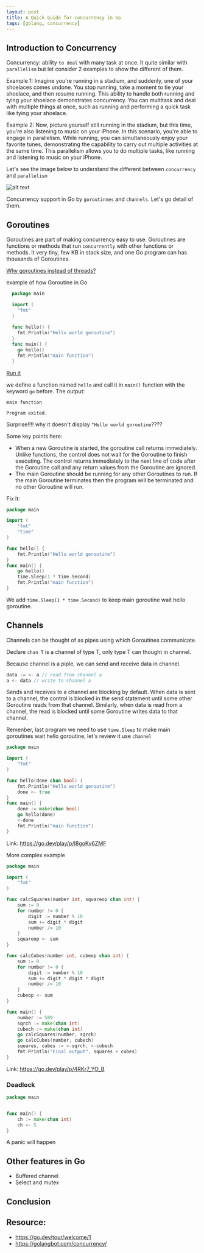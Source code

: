 ```yaml
---
layout: post
title: A Quick Guide for concurrency in Go
tags: [golang, concurrency]
---
```


## Introduction to Concurrency 
Concurrency: ability `to deal` with many task at once. It quite similar with `parallelism` but let consider 2 examples to show the different of them.

Example 1: Imagine you're running in a stadium, and suddenly, one of your shoelaces comes undone. You stop running, take a moment to tie your shoelace, and then resume running. This ability to handle both running and tying your shoelace demonstrates concurrency. You can multitask and deal with multiple things at once, such as running and performing a quick task like tying your shoelace.

Example 2: Now, picture yourself still running in the stadium, but this time, you're also listening to music on your iPhone. In this scenario, you're able to engage in parallelism. While running, you can simultaneously enjoy your favorite tunes, demonstrating the capability to carry out multiple activities at the same time. This parallelism allows you to do multiple tasks, like running and listening to music on your iPhone.

Let's see the image below to understand the different between `concurrency` and `parallelism`

![alt text](https://golangbot.com/content/images/2017/06/concurrency-parallelism-copy.png)

Concurrency support in Go by `goroutinnes` and `channels`. Let's go detail of them.

## Goroutines
Goroutines are part of making concurrency easy to use.
Goroutines are functions or methods that run `concurrently` with other functions or methods. It very tiny, few KB in stack size, and one Go program can has thousands of Goroutines. 

<a href="https://go.dev/doc/faq#goroutines">Why goroutines instead of threads?</a>

example of how Goroutine in Go

```go
  package main

  import (
  	"fmt"
  )
  
  func hello() {
  	fmt.Println("Hello world goroutine")
  }
  func main() {
  	go hello()
  	fmt.Println("main function")
  }
```
<a href="https://go.dev/play/p/zC78_fc1Hn" target="_black">Run it</a>

we define a function named `hello` and call it in `main()` function with the keyword `go` before. The output:

```console
main function

Program exited.
```
Surprise!!!! why it doesn't display `"Hello world goroutine`????

Some key points here:
 - When a new Goroutine is started, the goroutine call returns immediately. Unlike functions, the control does not wait for the Goroutine to finish executing. The control returns immediately to the next line of code after the Goroutine call and any return values from the Goroutine are ignored.
- The main Goroutine should be running for any other Goroutines to run. If the main Goroutine terminates then the program will be terminated and no other Goroutine will run.

Fix it:

```go
package main

import (  
    "fmt"
    "time"
)

func hello() {  
    fmt.Println("Hello world goroutine")
}
func main() {  
    go hello()
    time.Sleep(1 * time.Second)
    fmt.Println("main function")
}
```
We add `time.Sleep(1 * time.Second)` to keep main goroutine wait hello goroutine.

## Channels

Channels can be thought of as pipes using which Goroutines communicate. 

Declare `chan T` is a channel of type T, only type T can thought in channel.

Because channel is a piple, we can send and receive data in channel.

```go
data := <- a // read from channel a
a <- data // write to channel a
```

Sends and receives to a channel are blocking by default. When data is sent to a channel, the control is blocked in the send statement until some other Goroutine reads from that channel. Similarly, when data is read from a channel, the read is blocked until some Goroutine writes data to that channel.

Remenber, last program we need to use `time.Sleep` to make main goroutines wait hello goroutine, let's review it use `channel`

```go
package main

import (
	"fmt"
)

func hello(done chan bool) {
	fmt.Println("Hello world goroutine")
	done <- true
}
func main() {
	done := make(chan bool)
	go hello(done)
	<-done
	fmt.Println("main function")
}
```
Link: https://go.dev/play/p/I8goKv6ZMF

More complex example

```go
package main

import (  
    "fmt"
)

func calcSquares(number int, squareop chan int) {  
    sum := 0
    for number != 0 {
        digit := number % 10
        sum += digit * digit
        number /= 10
    }
    squareop <- sum
}

func calcCubes(number int, cubeop chan int) {  
    sum := 0 
    for number != 0 {
        digit := number % 10
        sum += digit * digit * digit
        number /= 10
    }
    cubeop <- sum
} 

func main() {  
    number := 589
    sqrch := make(chan int)
    cubech := make(chan int)
    go calcSquares(number, sqrch)
    go calcCubes(number, cubech)
    squares, cubes := <-sqrch, <-cubech
    fmt.Println("Final output", squares + cubes)
}
```
Link: https://go.dev/play/p/4RKr7_YO_B


### Deadlock

```go
package main


func main() {
	ch := make(chan int)
	ch <- 5
}
```
A panic will happen

## Other features in Go
- Buffered channel
- Select and mutex

## Conclusion

## Resource:
- https://go.dev/tour/welcome/1
- https://golangbot.com/concurrency/


